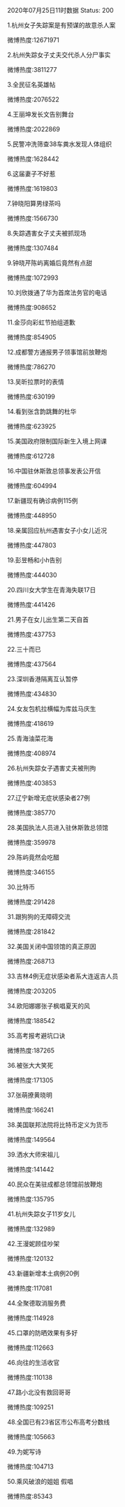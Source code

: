 2020年07月25日11时数据
Status: 200

1.杭州女子失踪案是有预谋的故意杀人案

微博热度:12671971

2.杭州失踪女子丈夫交代杀人分尸事实

微博热度:3811277

3.全民征名英雄帖

微博热度:2076522

4.王丽坤发长文告别舞台

微博热度:2022869

5.民警冲洗筛查38车粪水发现人体组织

微博热度:1628442

6.这届妻子不好惹

微博热度:1619803

7.钟晓阳算男绿茶吗

微博热度:1566730

8.失踪遇害女子丈夫被抓现场

微博热度:1307484

9.钟晓芹陈屿离婚后竟然有点甜

微博热度:1072993

10.刘欣拨通了华为首席法务官的电话

微博热度:908652

11.金莎向彩虹节拍组道歉

微博热度:854905

12.成都警方通报男子领事馆前放鞭炮

微博热度:786270

13.吴昕拉票时的表情

微博热度:630199

14.看到张含韵跳舞的杜华

微博热度:623925

15.美国政府限制国际新生入境上网课

微博热度:612728

16.中国驻休斯敦总领事发表公开信

微博热度:604994

17.新疆现有确诊病例115例

微博热度:448950

18.亲属回应杭州遇害女子小女儿近况

微博热度:447803

19.彭昱畅和小h告别

微博热度:444030

20.四川女大学生在青海失联17日

微博热度:441426

21.男子在女儿出生第二天自首

微博热度:437753

22.三十而已

微博热度:437564

23.深圳香港隔离互认暂停

微博热度:434830

24.女友包机拉横幅为库兹马庆生

微博热度:418619

25.青海油菜花海

微博热度:408974

26.杭州失踪女子遇害丈夫被刑拘

微博热度:403853

27.辽宁新增无症状感染者27例

微博热度:385770

28.美国执法人员进入驻休斯敦总领馆

微博热度:359978

29.陈屿竟然会吃醋

微博热度:346155

30.比特币

微博热度:291428

31.跟狗狗的无障碍交流

微博热度:281842

32.美国关闭中国领馆的真正原因

微博热度:268713

33.吉林4例无症状感染者系大连返吉人员

微博热度:203205

34.欧阳娜娜张子枫唱夏天的风

微博热度:188542

35.高考报考避坑口诀

微博热度:187265

36.被张大大笑死

微博热度:171305

37.张萌撩黄晓明

微博热度:166241

38.美国联邦法院将比特币定义为货币

微博热度:149564

39.洒水大师宋祖儿

微博热度:141442

40.民众在美驻成都总领馆前放鞭炮

微博热度:135795

41.杭州失踪女子11岁女儿

微博热度:132989

42.王漫妮顾佳吵架

微博热度:120132

43.新疆新增本土病例20例

微博热度:117081

44.全聚德取消服务费

微博热度:114928

45.口罩的防晒效果有多好

微博热度:112663

46.向往的生活收官

微博热度:110138

47.路小北没有救回哥哥

微博热度:109251

48.全国已有23省区市公布高考分数线

微博热度:105663

49.为妮写诗

微博热度:104713

50.乘风破浪的姐姐 假唱

微博热度:85343

